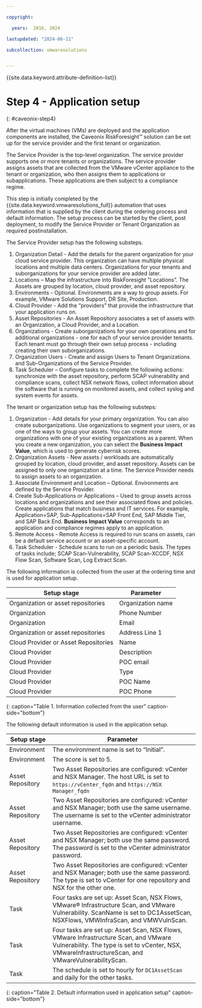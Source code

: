 ```yaml
---

copyright:

  years:  2016, 2024

lastupdated: "2024-06-11"

subcollection: vmwaresolutions


---
```


{{site.data.keyword.attribute-definition-list}}

# Step 4 - Application setup
{: #caveonix-step4}

After the virtual machines (VMs) are deployed and the application components are installed, the Caveonix RiskForesight™ solution can be set up for the service provider and the first tenant or organization.

The Service Provider is the top-level organization. The service provider supports one or more tenants or organizations. The service provider assigns assets that are collected from the VMware vCenter appliance to the tenant or organization, who then assigns them to applications or subapplications. These applications are then subject to a compliance regime.

This step is initially completed by the {{site.data.keyword.vmwaresolutions_full}} automation that uses information that is supplied by the client during the ordering process and default information. The setup process can be started by the client, post deployment, to modify the Service Provider or Tenant Organization as required postinstallation.

The Service Provider setup has the following substeps.
1. Organization Detail - Add the details for the parent organization for your cloud service provider. This organization can have multiple physical locations and multiple data centers. Organizations for your tenants and suborganizations for your service provider are added later.
2. Locations – Map the infrastructure into RiskForesight "Locations”. The Assets are grouped by location, cloud provider, and asset repository.
3. Environments - Optional. Environments are a way to group assets. For example, VMware Solutions Support, DR Site, Production.
4. Cloud Provider - Add the “providers” that provide the infrastructure that your application runs on.
5. Asset Repositories - An Asset Repository associates a set of assets with an Organization, a Cloud Provider, and a Location.
6. Organizations - Create suborganizations for your own operations and for additional organizations - one for each of your service provider tenants. Each tenant must go through their own setup process - including creating their own suborganizations.
7. Organization Users - Create and assign Users to Tenant Organizations and Sub-Organizations of the Service Provider.
8. Task Scheduler – Configure tasks to complete the following actions: synchronize with the asset repository, perform SCAP vulnerability and compliance scans, collect NSX network flows, collect information about the software that is running on monitored assets, and collect syslog and system events for assets.

The tenant or organization setup has the following substeps:

1. Organization - Add details for your primary organization. You can also create suborganizations. Use organizations to segment your users, or as one of the ways to group your assets. You can create more organizations with one of your existing organizations as a parent. When you create a new organization, you can select the **Business Impact Value**, which is used to generate cyberrisk scores.
2. Organization Assets - New assets / workloads are automatically grouped by location, cloud provider, and asset repository. Assets can be assigned to only one organization at a time. The Service Provider needs to assign assets to an organization.
3. Associate Environment and Location – Optional. Environments are defined by the Service Provider.
4. Create Sub-Applications or Applications – Used to group assets across locations and organizations and see their associated flows and policies. Create applications that match business and IT services. For example, Application=SAP, Sub-Applications=SAP Front End, SAP Middle Tier, and SAP Back End. **Business Impact Value** corresponds to an application and compliance regimes apply to an application.
5. Remote Access - Remote Access is required to run scans on assets, can be a default service account or an asset-specific account.
6. Task Scheduler - Schedule scans to run on a periodic basis. The types of tasks include; SCAP Scan-Vulnerability, SCAP Scan-XCCDF, NSX Flow Scan, Software Scan, Log Extract Scan.

The following information is collected from the user at the ordering time and is used for application setup.

|Setup stage | Parameter |
|---|---|
|Organization or asset repositories | Organization name |
|Organization | Phone Number |
|Organization | Email |
|Organization or asset repositories | Address Line 1 |
|Cloud Provider or Asset Repositories | Name |
|Cloud Provider | Description |
|Cloud Provider | POC email |
|Cloud Provider | Type |
|Cloud Provider | POC Name |
|Cloud Provider | POC Phone |
{: caption="Table 1. Information collected from the user" caption-side="bottom"}

The following default information is used in the application setup.

| Setup stage | Parameter |
|---|---|
| Environment | The environment name is set to “Initial”. |
| Environment | The score is set to 5. |
| Asset Repository | Two Asset Repositories are configured: vCenter and NSX Manager. The host URL is set to `https://vCenter_fqdn` and `https://NSX Manager_fqdn` |
| Asset Repository | Two Asset Repositories are configured: vCenter and NSX Manager; both use the same username. The username is set to the vCenter administrator username. |
| Asset Repository | Two Asset Repositories are configured: vCenter and NSX Manager; both use the same password. The password is set to the vCenter administrator password. |
| Asset Repository | Two Asset Repositories are configured: vCenter and NSX Manager; both use the same password. The type is set to vCenter for one repository and NSX for the other one. |
| Task | Four tasks are set up: Asset Scan, NSX Flows, VMware® Infrastructure Scan, and VMware Vulnerability. ScanName is set to DC1AssetScan, NSXFlows, VMWInfraScan, and VMWVulnScan. |
| Task | Four tasks are set up: Asset Scan, NSX Flows, VMware Infrastructure Scan, and VMware Vulnerability. The type is set to vCenter, NSX, VMwareInfrastructureScan, and VMwareVulnerabilityScan. |
| Task | The schedule is set to hourly for `DC1AssetScan` and daily for the other tasks. |
{: caption="Table 2. Default information used in application setup" caption-side="bottom"}
